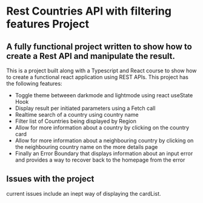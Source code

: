 # Rest Countries API with filtering features Project

## A fully functional project written to show how to create a Rest API and manipulate the result.

This is a project built along with a Typescript and React course to show how to create a functional react application using REST APIs. This project has  the following features:

* Toggle theme betweeen darkmode and lightmode using react useState Hook
* Display result per initiated parameters using a Fetch call
* Realtime search of a country using country name
* Filter list of Countries being displayed by Region
* Allow for more information about a country by clicking on the country card
* Allow for more information about a neighbouring country by clicking on the neighbouring country name on the more details page
* Finally an Error Boundary that displays information about an input error and provides a way to recover back to the homepage from the error

## Issues with the project

current issues include an inept way of displaying the cardList.